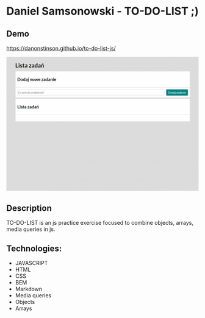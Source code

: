 # Daniel Samsonowski - TO-DO-LIST ;)

## Demo

https://danonstinson.github.io/to-do-list-js/

![TO-DO-LIST](images/how-it-works.gif)

## Description

TO-DO-LIST is an js practice exercise focused to combine objects, arrays, media queries in js.

## Technologies:
- JAVASCRIPT
- HTML
- CSS
- BEM
- Markdown
- Media queries
- Objects
- Arrays